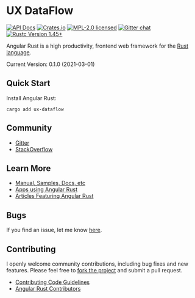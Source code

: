 # UX DataFlow

[![API Docs][docrs-badge]][docrs-url]
[![Crates.io][crates-badge]][crates-url]
[![MPL-2.0 licensed][license-badge]][license-url]
[![Gitter chat][gitter-badge]][gitter-url]
[![Rustc Version 1.45+][rust-badge]][rust-url]

[docrs-badge]: https://img.shields.io/docsrs/ux-dataflow?style=flat-square
[docrs-url]: https://docs.rs/ux-dataflow/
[crates-badge]: https://img.shields.io/crates/v/ux-dataflow.svg?style=flat-square
[crates-url]: https://crates.io/crates/ux-dataflow
[license-badge]: https://img.shields.io/badge/license-MPL--2.0-blue.svg?style=flat-square
[license-url]: https://github.com/angular-rust/ux-dataflow/blob/master/LICENSE
[gitter-badge]: https://img.shields.io/gitter/room/angular_rust/angular_rust.svg?style=flat-square
[gitter-url]: https://gitter.im/angular_rust/angular_rust
[rust-badge]: https://img.shields.io/badge/rustc-1.45-lightgrey.svg?style=flat-square
[rust-url]: https://blog.rust-lang.org/2020/07/16/Rust-1.45.0.html

Angular Rust is a high productivity, frontend web framework for the [Rust language](https://www.rust-lang.org/).

Current Version: 0.1.0 (2021-03-01)

## Quick Start

Install Angular Rust:

	cargo add ux-dataflow

## Community

* [Gitter](https://gitter.im/angular_rust/community)
* [StackOverflow](https://stackoverflow.com/questions/tagged/angular-rust)


## Learn More

* [Manual, Samples, Docs, etc](https://angular-rust.github.io/)
* [Apps using Angular Rust](https://github.com/angular-rust/ux-dataflow/wiki/Apps-in-the-Wild)
* [Articles Featuring Angular Rust](https://github.com/angular-rust/ux-dataflow/wiki/Articles)

## Bugs ##
If you find an issue, let me know [here](https://github.com/angular-rust/ux-dataflow/issues/new).

## Contributing
I openly welcome community contributions, including bug fixes and new features. Please feel free to [fork the project](https://github.com/angular-rust/ux-dataflow/fork) and submit a pull request.

* [Contributing Code Guidelines](https://github.com/angular-rust/ux-dataflow/blob/main/CONTRIBUTING.md)
* [Angular Rust Contributors](https://github.com/angular-rust/ux-dataflow/graphs/contributors)
